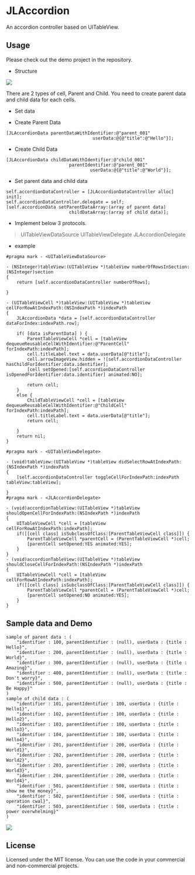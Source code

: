 # JLAccordion
An accordion controller based on UITableView.



## Usage
Please check out the demo project in the repository.



- Structure

[![](https://raw.github.com/buhikon/JLAccordion/master/img01.png)](https://raw.github.com/buhikon/JLAccordion/master/img01.png)

There are 2 types of cell, Parent and Child.
You need to create parent data and child data for each cells.



- Set data

- Create Parent Data
```
[JLAccordionData parentDataWithIdentifier:@"parent_001"
                                 userData:@{@"title":@"Hello"}];
```

- Create Child Data                                 
```
[JLAccordionData childDataWithIdentifier:@"child_001"
                        parentIdentifier:@"parent_001"
                                userData:@{@"title":@"World"}];
```
                                
- Set parent data and child data
```
self.accordionDataController = [JLAccordionDataController alloc] init];
self.accordionDataController.delegate = self;
[self.accordionData setParentDataArray:(array of parent data)
                        childDataArray:(array of child data)];
```
                        

- Implement below 3 protocols.

> UITableViewDataSource
> UITableViewDelegate
> JLAccordionDelegate


- example
```
#pragma mark - <UITableViewDataSource>

- (NSInteger)tableView:(UITableView *)tableView numberOfRowsInSection:(NSInteger)section
{
    return [self.accordionDataController numberOfRows];
    
}

- (UITableViewCell *)tableView:(UITableView *)tableView cellForRowAtIndexPath:(NSIndexPath *)indexPath
{
    JLAccordionData *data = [self.accordionDataController dataForIndex:indexPath.row];
    
    if( [data isParentData] ) {
        ParentTableViewCell *cell = [tableView dequeueReusableCellWithIdentifier:@"ParentCell" forIndexPath:indexPath];
        cell.titleLabel.text = data.userData[@"title"];
        cell.arrowImageView.hidden = ![self.accordionDataController hasChildForIdentifier:data.identifier];
        [cell setOpened:[self.accordionDataController isOpenedForIdentifier:data.identifier] animated:NO];
        
        return cell;
    }
    else {
        ChildTableViewCell *cell = [tableView dequeueReusableCellWithIdentifier:@"ChildCell" forIndexPath:indexPath];
        cell.titleLabel.text = data.userData[@"title"];
        return cell;
        
    }
    return nil;
}

#pragma mark - <UITableViewDelegate>

- (void)tableView:(UITableView *)tableView didSelectRowAtIndexPath:(NSIndexPath *)indexPath
{
    [self.accordionDataController toggleCellForIndexPath:indexPath tableView:tableView];
    
}
#pragma mark - <JLAccordionDelegate>

- (void)accordionTableView:(UITableView *)tableView shouldOpenCellForIndexPath:(NSIndexPath *)indexPath
{
    UITableViewCell *cell = [tableView cellForRowAtIndexPath:indexPath];
    if([[cell class] isSubclassOfClass:[ParentTableViewCell class]]) {
        ParentTableViewCell *parentCell = (ParentTableViewCell *)cell;
        [parentCell setOpened:YES animated:YES];
    }
}
- (void)accordionTableView:(UITableView *)tableView shouldCloseCellForIndexPath:(NSIndexPath *)indexPath
{
    UITableViewCell *cell = [tableView cellForRowAtIndexPath:indexPath];
    if([[cell class] isSubclassOfClass:[ParentTableViewCell class]]) {
        ParentTableViewCell *parentCell = (ParentTableViewCell *)cell;
        [parentCell setOpened:NO animated:YES];
    }
}
```



## Sample data and Demo

```
sample of parent data : (
    "identifier : 100, parentIdentifier : (null), userData : {title : Hello}",
    "identifier : 200, parentIdentifier : (null), userData : {title : World}",
    "identifier : 300, parentIdentifier : (null), userData : {title : Amazing}",
    "identifier : 400, parentIdentifier : (null), userData : {title : Don't worry}",
    "identifier : 500, parentIdentifier : (null), userData : {title : Be Happy}"
)
sample of child data : (
    "identifier : 101, parentIdentifier : 100, userData : {title : Hello1}",
    "identifier : 102, parentIdentifier : 100, userData : {title : Hello2}",
    "identifier : 103, parentIdentifier : 100, userData : {title : Hello3}",
    "identifier : 104, parentIdentifier : 100, userData : {title : Hello4}",
    "identifier : 201, parentIdentifier : 200, userData : {title : World1}",
    "identifier : 202, parentIdentifier : 200, userData : {title : World2}",
    "identifier : 203, parentIdentifier : 200, userData : {title : World3}",
    "identifier : 204, parentIdentifier : 200, userData : {title : World4}",
    "identifier : 501, parentIdentifier : 500, userData : {title : show me the money}",
    "identifier : 502, parentIdentifier : 500, userData : {title : operation cwal}",
    "identifier : 503, parentIdentifier : 500, userData : {title : power overwhelming}"
)
```

[![](https://raw.github.com/buhikon/JLAccordion/master/demo.gif)](https://raw.github.com/buhikon/JLAccordion/master/demo.gif)




## License
Licensed under the MIT license. You can use the code in your commercial and non-commercial projects.
